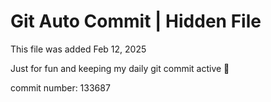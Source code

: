 # Git Auto Commit | Hidden File

This file was added Feb 12, 2025

Just for fun and keeping my daily git commit active 🤪

commit number: 133687
